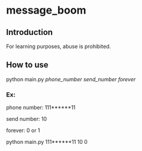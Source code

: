 # message_boom
## Introduction

For learning purposes, abuse is prohibited.

## How to use

python main.py *phone_number* *send_number* *forever*

### Ex: 
  phone number: 111******11
  
  send number: 10
  
  forever: 0 or 1
  
  python main.py 111******11 10 0
